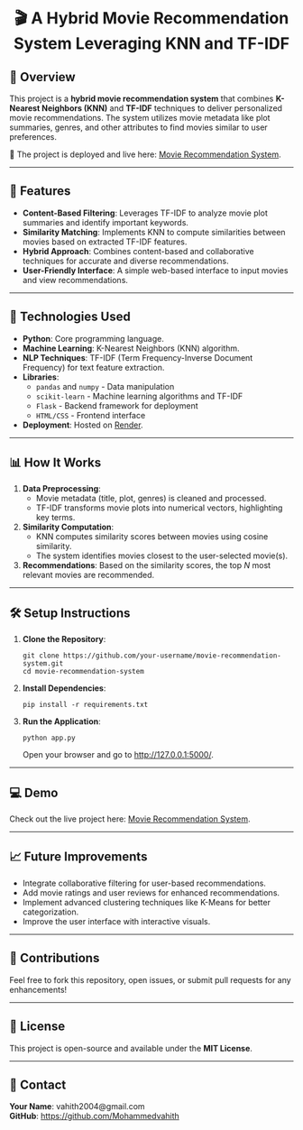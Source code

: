 <h1 align="center">🎬 A Hybrid Movie Recommendation System Leveraging KNN and TF-IDF</h1>

## <h2>📌 Overview</h2>
<p>
This project is a <strong>hybrid movie recommendation system</strong> that combines 
<strong>K-Nearest Neighbors (KNN)</strong> and <strong>TF-IDF</strong> techniques to deliver personalized movie recommendations. 
The system utilizes movie metadata like plot summaries, genres, and other attributes to find movies similar to user preferences.
</p>
<p>🚀 The project is deployed and live here: 
<a href="https://movie-recommendation-system-z32q.onrender.com" target="_blank">Movie Recommendation System</a>.</p>

---

## <h2>🚀 Features</h2>
<ul>
  <li><strong>Content-Based Filtering</strong>: Leverages TF-IDF to analyze movie plot summaries and identify important keywords.</li>
  <li><strong>Similarity Matching</strong>: Implements KNN to compute similarities between movies based on extracted TF-IDF features.</li>
  <li><strong>Hybrid Approach</strong>: Combines content-based and collaborative techniques for accurate and diverse recommendations.</li>
  <li><strong>User-Friendly Interface</strong>: A simple web-based interface to input movies and view recommendations.</li>
</ul>

---

## <h2>🔧 Technologies Used</h2>
<ul>
  <li><strong>Python</strong>: Core programming language.</li>
  <li><strong>Machine Learning</strong>: K-Nearest Neighbors (KNN) algorithm.</li>
  <li><strong>NLP Techniques</strong>: TF-IDF (Term Frequency-Inverse Document Frequency) for text feature extraction.</li>
  <li><strong>Libraries</strong>:
    <ul>
      <li><code>pandas</code> and <code>numpy</code> - Data manipulation</li>
      <li><code>scikit-learn</code> - Machine learning algorithms and TF-IDF</li>
      <li><code>Flask</code> - Backend framework for deployment</li>
      <li><code>HTML/CSS</code> - Frontend interface</li>
    </ul>
  </li>
  <li><strong>Deployment</strong>: Hosted on <a href="https://render.com" target="_blank">Render</a>.</li>
</ul>

---

## <h2>📊 How It Works</h2>
<ol>
  <li><strong>Data Preprocessing</strong>:
    <ul>
      <li>Movie metadata (title, plot, genres) is cleaned and processed.</li>
      <li>TF-IDF transforms movie plots into numerical vectors, highlighting key terms.</li>
    </ul>
  </li>
  <li><strong>Similarity Computation</strong>:
    <ul>
      <li>KNN computes similarity scores between movies using cosine similarity.</li>
      <li>The system identifies movies closest to the user-selected movie(s).</li>
    </ul>
  </li>
  <li><strong>Recommendations</strong>: 
    Based on the similarity scores, the top <em>N</em> most relevant movies are recommended.
  </li>
</ol>

---

## <h2>🛠️ Setup Instructions</h2>
<ol>
  <li><strong>Clone the Repository</strong>:</li>
  <pre><code>git clone https://github.com/your-username/movie-recommendation-system.git
cd movie-recommendation-system</code></pre>
  
  <li><strong>Install Dependencies</strong>:</li>
  <pre><code>pip install -r requirements.txt</code></pre>
  
  <li><strong>Run the Application</strong>:</li>
  <pre><code>python app.py</code></pre>
  <p>Open your browser and go to <a href="http://127.0.0.1:5000/">http://127.0.0.1:5000/</a>.</p>
</ol>

---

## <h2>💻 Demo</h2>
<p>
Check out the live project here: 
<a href="https://movie-recommendation-system-z32q.onrender.com" target="_blank">Movie Recommendation System</a>.
</p>

---

## <h2>📈 Future Improvements</h2>
<ul>
  <li>Integrate collaborative filtering for user-based recommendations.</li>
  <li>Add movie ratings and user reviews for enhanced recommendations.</li>
  <li>Implement advanced clustering techniques like K-Means for better categorization.</li>
  <li>Improve the user interface with interactive visuals.</li>
</ul>

---

## <h2>🤝 Contributions</h2>
<p>Feel free to fork this repository, open issues, or submit pull requests for any enhancements!</p>

---

## <h2>📄 License</h2>
<p>This project is open-source and available under the <strong>MIT License</strong>.</p>

---

## <h2>📧 Contact</h2>
<p>
<strong>Your Name</strong>: vahith2004@gmail.com<br>
<strong>GitHub</strong>: <a href="https://github.com/Mohammedvahith" target="_blank">https://github.com/Mohammedvahith</a>
</p>
